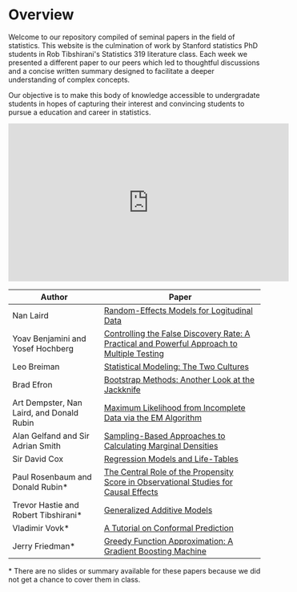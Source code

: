 # Overview

Welcome to our repository compiled of seminal papers in the field of statistics. This website is the culmination of work by Stanford statistics PhD students in Rob Tibshirani's Statistics 319 literature class. Each week we presented a different paper to our peers which led to thoughtful discussions and a concise written summary designed to facilitate a deeper understanding of complex concepts. 

Our objective is to make this body of knowledge accessible to undergradate students in hopes of capturing their interest and convincing students to pursue a education and career in statistics.

<iframe width="560" height="315" src="https://www.youtube-nocookie.com/embed/EaYrAZkWVbs?si=FY72WArcX_xkwMAp" title="YouTube video player" frameborder="0" allow="accelerometer; clipboard-write; encrypted-media; gyroscope; picture-in-picture; web-share" referrerpolicy="strict-origin-when-cross-origin" allowfullscreen></iframe>


| Author | Paper |
| --- | --- |
| Nan Laird | [Random-Effects Models for Logitudinal Data](laird1982.md) |
| Yoav Benjamini and Yosef Hochberg | [Controlling the False Discovery Rate: A Practical and Powerful Approach to Multiple Testing](benjamini1995.md) |
| Leo Breiman | [Statistical Modeling: The Two Cultures](breiman2001.md) |
| Brad Efron | [Bootstrap Methods: Another Look at the Jackknife](efron1979.md) |
| Art Dempster, Nan Laird, and Donald Rubin | [Maximum Likelihood from Incomplete Data via the EM Algorithm](dempster1977.md) |
| Alan Gelfand and Sir Adrian Smith | [Sampling-Based Approaches to Calculating Marginal Densities](gelfand1990.md) |
| Sir David Cox | [Regression Models and Life-Tables](cox1972.md) |
| Paul Rosenbaum and Donald Rubin\* | [The Central Role of the Propensity Score in Observational Studies for Causal Effects](rosenbaum1983.md) |
| Trevor Hastie and Robert Tibshirani\* | [Generalized Additive Models](hastie1986.md) |
| Vladimir Vovk\* | [A Tutorial on Conformal Prediction](vovk.md) |
| Jerry Friedman\* | [Greedy Function Approximation: A Gradient Boosting Machine](friedman.md) |

\* There are no slides or summary available for these papers because we did not get a chance to cover them in class.
